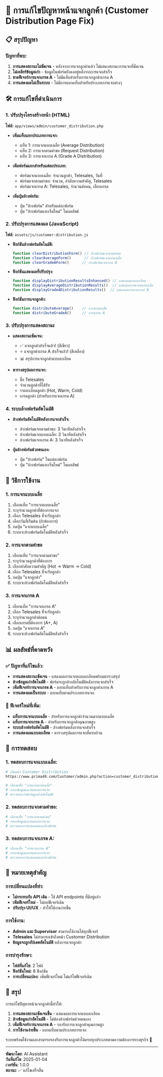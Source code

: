 # 🔧 การแก้ไขปัญหาหน้าแจกลูกค้า (Customer Distribution Page Fix)

## 📋 สรุปปัญหา

### ปัญหาที่พบ:
1. **การแสดงสถานะไม่ชัดเจน** - หลังจากการแจกลูกค้าแล้ว ไม่แสดงสถานะการแจกที่ชัดเจน
2. **ไม่เคลียร์ข้อมูลเก่า** - ข้อมูลในฟอร์มยังคงอยู่หลังจากการแจกสำเร็จ
3. **ขาดฟีเจอร์การแจกเกรด A** - ไม่มีแท็บสำหรับการแจกลูกค้าเกรด A
4. **การแสดงผลไม่เป็นระบบ** - ไม่มีการแยกแท็บสำหรับประเภทการแจกต่างๆ

## 🛠️ การแก้ไขที่ดำเนินการ

### 1. ปรับปรุงโครงสร้างหน้า (HTML)
**ไฟล์:** `app/views/admin/customer_distribution.php`

- **เพิ่มแท็บแยกประเภทการแจก:**
  - แท็บ 1: การแจกแบบเฉลี่ย (Average Distribution)
  - แท็บ 2: การแจกตามคำขอ (Request Distribution)
  - แท็บ 3: การแจกเกรด A (Grade A Distribution)

- **เพิ่มฟอร์มแยกสำหรับแต่ละประเภท:**
  - ฟอร์มแจกแบบเฉลี่ย: จำนวนลูกค้า, Telesales, วันที่
  - ฟอร์มแจกตามคำขอ: จำนวน, ลำดับความสำคัญ, Telesales
  - ฟอร์มแจกเกรด A: Telesales, จำนวนต่อคน, เลือกเกรด

- **เพิ่มปุ่มล้างฟอร์ม:**
  - ปุ่ม "ล้างฟอร์ม" สำหรับแต่ละฟอร์ม
  - ปุ่ม "ล้างฟอร์มและเริ่มใหม่" ในผลลัพธ์

### 2. ปรับปรุงการแสดงผล (JavaScript)
**ไฟล์:** `assets/js/customer-distribution.js`

- **ฟังก์ชันล้างฟอร์มอัตโนมัติ:**
  ```javascript
  function clearDistributionForm() // ล้างฟอร์มแจกตามคำขอ
  function clearAverageForm()      // ล้างฟอร์มแจกแบบเฉลี่ย
  function clearGradeAForm()      // ล้างฟอร์มแจกเกรด A
  ```

- **ฟังก์ชันแสดงผลที่ปรับปรุง:**
  ```javascript
  function displayDistributionResultsEnhanced() // แสดงผลแบบละเอียด
  function displayAverageDistributionResults()  // แสดงผลการแจกแบบเฉลี่ย
  function displayGradeADistributionResults()  // แสดงผลการแจกเกรด A
  ```

- **ฟังก์ชันการแจกลูกค้า:**
  ```javascript
  function distributeAverage()    // แจกแบบเฉลี่ย
  function distributeGradeA()     // แจกเกรด A
  ```

### 3. ปรับปรุงการแสดงสถานะ
- **แสดงสถานะชัดเจน:**
  - ✅ แจกลูกค้าสำเร็จแล้ว! (สีเขียว)
  - ⭐ แจกลูกค้าเกรด A สำเร็จแล้ว! (สีเหลือง)
  - 📊 สรุปการแจกลูกค้าแบบละเอียด

- **ตารางสรุปผลการแจก:**
  - ชื่อ Telesales
  - จำนวนลูกค้าที่ได้รับ
  - รายละเอียดลูกค้า (Hot, Warm, Cold)
  - เกรดลูกค้า (สำหรับการแจกเกรด A)

### 4. ระบบล้างฟอร์มอัตโนมัติ
- **ล้างฟอร์มอัตโนมัติหลังการแจกสำเร็จ:**
  - ล้างฟอร์มแจกตามคำขอ: 3 วินาทีหลังสำเร็จ
  - ล้างฟอร์มแจกแบบเฉลี่ย: 3 วินาทีหลังสำเร็จ
  - ล้างฟอร์มแจกเกรด A: 3 วินาทีหลังสำเร็จ

- **ปุ่มล้างฟอร์มด้วยตนเอง:**
  - ปุ่ม "ล้างฟอร์ม" ในแต่ละฟอร์ม
  - ปุ่ม "ล้างฟอร์มและเริ่มใหม่" ในผลลัพธ์

## 🚀 วิธีการใช้งาน

### 1. การแจกแบบเฉลี่ย
1. เลือกแท็บ "การแจกแบบเฉลี่ย"
2. ระบุจำนวนลูกค้าที่ต้องการแจก
3. เลือก Telesales ที่จะรับลูกค้า
4. เลือกวันที่เริ่มต้น (ถ้าต้องการ)
5. กดปุ่ม "แจกแบบเฉลี่ย"
6. ระบบจะล้างฟอร์มอัตโนมัติหลังสำเร็จ

### 2. การแจกตามคำขอ
1. เลือกแท็บ "การแจกตามคำขอ"
2. ระบุจำนวนลูกค้าที่ต้องการ
3. เลือกลำดับความสำคัญ (Hot → Warm → Cold)
4. เลือก Telesales ที่จะรับลูกค้า
5. กดปุ่ม "แจกลูกค้า"
6. ระบบจะล้างฟอร์มอัตโนมัติหลังสำเร็จ

### 3. การแจกเกรด A
1. เลือกแท็บ "การแจกเกรด A"
2. เลือก Telesales ที่จะรับลูกค้า
3. ระบุจำนวนลูกค้าต่อคน
4. เลือกเกรดที่ต้องการ (A+, A)
5. กดปุ่ม "แจกเกรด A"
6. ระบบจะล้างฟอร์มอัตโนมัติหลังสำเร็จ

## 📊 ผลลัพธ์ที่คาดหวัง

### ✅ ปัญหาที่แก้ไขแล้ว:
- **การแสดงสถานะชัดเจน** - แสดงผลการแจกแบบละเอียดพร้อมตารางสรุป
- **ล้างข้อมูลเก่าอัตโนมัติ** - ฟอร์มจะถูกล้างอัตโนมัติหลังการแจกสำเร็จ
- **เพิ่มฟีเจอร์การแจกเกรด A** - แยกแท็บสำหรับการแจกลูกค้าเกรด A
- **การแสดงผลเป็นระบบ** - แยกแท็บตามประเภทการแจก

### 🔄 ฟีเจอร์ใหม่ที่เพิ่ม:
- **แท็บการแจกแบบเฉลี่ย** - สำหรับการแจกลูกค้าจำนวนมากแบบเฉลี่ย
- **แท็บการแจกเกรด A** - สำหรับการแจกลูกค้าคุณภาพสูง
- **ระบบล้างฟอร์มอัตโนมัติ** - ล้างฟอร์มหลังการแจกสำเร็จ
- **การแสดงผลแบบละเอียด** - ตารางสรุปผลการแจกที่ครบถ้วน

## 🧪 การทดสอบ

### 1. ทดสอบการแจกแบบเฉลี่ย:
```bash
# เปิดหน้า Customer Distribution
https://www.prima49.com/Customer/admin.php?action=customer_distribution

# เลือกแท็บ "การแจกแบบเฉลี่ย"
# กรอกข้อมูลและทดสอบการแจก
# ตรวจสอบว่าฟอร์มถูกล้างอัตโนมัติ
```

### 2. ทดสอบการแจกตามคำขอ:
```bash
# เลือกแท็บ "การแจกตามคำขอ"
# กรอกข้อมูลและทดสอบการแจก
# ตรวจสอบการแสดงผลและล้างฟอร์ม
```

### 3. ทดสอบการแจกเกรด A:
```bash
# เลือกแท็บ "การแจกเกรด A"
# กรอกข้อมูลและทดสอบการแจก
# ตรวจสอบการแสดงผลและล้างฟอร์ม
```

## 📝 หมายเหตุสำคัญ

### การเปลี่ยนแปลงที่ทำ:
- **ไม่กระทบกับ API เดิม** - ใช้ API endpoints ที่มีอยู่แล้ว
- **เพิ่มฟีเจอร์ใหม่** - ไม่ลบฟีเจอร์เดิม
- **ปรับปรุง UI/UX** - ทำให้ใช้งานง่ายขึ้น

### การใช้งาน:
- **Admin และ Supervisor** สามารถใช้งานได้ทุกฟีเจอร์
- **Telesales** ไม่สามารถเข้าถึงหน้า Customer Distribution
- **ข้อมูลจะถูกอัปเดตอัตโนมัติ** หลังการแจกลูกค้า

### การบำรุงรักษา:
- **ไฟล์ที่แก้ไข:** 2 ไฟล์
- **ฟังก์ชันใหม่:** 8 ฟังก์ชัน
- **การเปลี่ยนแปลง:** เพิ่มฟีเจอร์ใหม่ ไม่แก้ไขฟีเจอร์เดิม

## 🎯 สรุป

การแก้ไขปัญหาหน้าแจกลูกค้านี้ทำให้:

1. **การแสดงสถานะชัดเจนขึ้น** - แสดงผลการแจกแบบละเอียด
2. **ล้างข้อมูลเก่าอัตโนมัติ** - ไม่ต้องล้างฟอร์มด้วยตนเอง
3. **เพิ่มฟีเจอร์การแจกเกรด A** - รองรับการแจกลูกค้าคุณภาพสูง
4. **การใช้งานง่ายขึ้น** - แยกแท็บตามประเภทการแจก

ระบบพร้อมใช้งานและสามารถรองรับการแจกลูกค้าได้ครบทุกประเภทตามความต้องการทางธุรกิจ 🚀

---

**พัฒนาโดย**: AI Assistant  
**วันที่แก้ไข**: 2025-01-04  
**เวอร์ชัน**: 1.0.0  
**สถานะ**: ✅ แก้ไขเสร็จสิ้น
